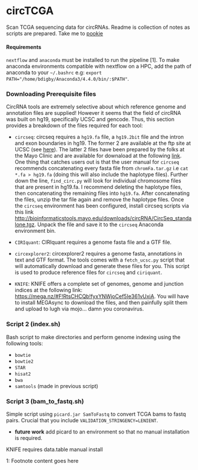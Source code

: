 # circTCGA
Scan TCGA sequencing data for circRNAs. Readme is collection of notes as scripts are prepared. Take me to [pookie](#pookie) 

#### Requirements
`nextflow` and `anaconda` must be installed to run the pipeline [1]. To make anaconda environments compatible with nextflow on a HPC, add the path of anaconda to your `~/.bashrc` e.g: `export PATH="/home/bdigby/Anaconda3/4.4.0/bin/:$PATH"`. 




### Downloading Prerequisite files
CircRNA tools are extremely selective about which reference genome and annotation files are supplied! However it seems that the field of circRNA was built on hg19, specifically UCSC and gencode. Thus, this section provides a breakdown of the files required for each tool:

* `circseq`: circseq requires a `hg19.fa` file, a `hg19.2bit` file and the intron and exon boundaries in hg19. The former 2 are available at the ftp site at UCSC (see [here](http://hgdownload.soe.ucsc.edu/goldenPath/hg19/bigZips/)). The latter 2 files have been prepared by the folks at the Mayo Clinic and are available for downaload at the following [link](http://bioinformaticstools.mayo.edu/downloads/circRNA/CircSeq_ref_files.tgz). One thing that catches users out is that the user manual for `circseq` recommends concatenating every fasta file from `chromFa.tar.gz` i.e `cat *.fa > hg19.fa` (doing this will also include the haplotype files). Further down the line, `find_circ.py` will look for individual chromosome files that are present in hg19.fa. I recommend deleting the haplotype files, then concatenating the remaining files into `hg19.fa`. After concatenating the files, unzip the tar file again and remove the haplotype files. Once the `circseq` environment has been configured, install circseq scripts via this link http://bioinformaticstools.mayo.edu/downloads/circRNA/CircSeq_standalone.tgz. Unpack the file and save it to the `circseq` Anaconda environment bin. 

* `CIRIquant`: CIRIquant requires a genome fasta file and a GTF file. 

* `circexplorer2`: circexplorer2 requires a genome fasta, annotations in text and GTF format. The tools comes with a `fetch_ucsc.py` script that will automatically download and generate these files for you. This script is used to produce reference files for `circseq` and `ciriquant`.

* `KNIFE`: KNIFE offers a complete set of genomes, genome and junction indices at the following link: https://mega.nz/#F!RtsCHCQb!fyxYNWjoCef5Ie361vUxiA. You will have to install MEGAsync to download the files, and then painfully split them and upload to lugh via mojo... damn you coronavirus.  

### Script 2 (index.sh)
Bash script to make directories and perform genome indexing using the following tools:
* `bowtie`
* `bowtie2`
* `STAR`
* `hisat2`
* `bwa`
* `samtools` (made in previous script) 

### Script 3 (bam_to_fastq.sh)
Simple script using `picard.jar SamToFastq` to convert TCGA bams to fastq pairs. Crucial that you include `VALIDATION_STRINGENCY=LENIENT`. 

* **future work** add picard to an environment so that no manual installation is required. 

KNIFE requires data.table manual install


<a name="pookie">1</a>: Footnote content goes here
